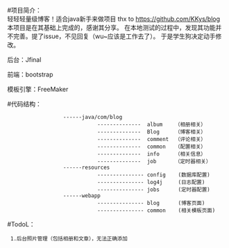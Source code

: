 #项目简介：  
轻轻轻量级博客！适合java新手来做项目
thx to https://github.com/KKys/blog
本项目是在其基础上完成的，感谢其分享。
在本地测试的过程中，发现其功能并不完善。提了issue，不见回复（wu~应该是工作去了）。
于是学生狗决定动手修改。
 
 <P>后台：Jfinal</P>
 <P>前端：bootstrap</P>
 <P>模板引擎：FreeMaker</P>
    


#代码结构：  

                      ------java/com/blog
                                 --------------  album    （相册相关）
                                 --------------  Blog     （博客相关）
                                 --------------  comment  （评论相关）
                                 --------------  common   （配置相关）    
                                 --------------  info     （相关信息）    
                                 --------------  job      （定时器相关） 
                      ------resources
                                 --------------- config    (数据库配置)
                                 --------------- log4j     (日志配置)
                                 --------------- jobs      (定时器配置)
                      ------webapp   
                                 --------------- blog      (博客页面)
                                 --------------- common    (相关模板页面)
                                 

#TodoL：  

     1.后台照片管理（包括相册和文章），无法正确添加


